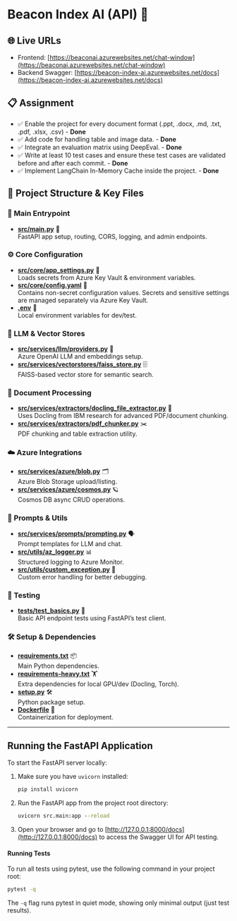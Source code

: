 # Beacon Index AI (API) 🚀

## 🌐 Live URLs

- Frontend: [https://beaconai.azurewebsites.net/chat-window](https://beaconai.azurewebsites.net/chat-window)
- Backend Swagger: [https://beacon-index-ai.azurewebsites.net/docs](https://beacon-index-ai.azurewebsites.net/docs)

## 📋 Assignment

- ✅ Enable the project for every document format (.ppt, .docx, .md, .txt, .pdf, .xlsx, .csv) - **Done**
- ✅ Add code for handling table and image data. - **Done**
- ✅ Integrate an evaluation matrix using DeepEval. - **Done**
- ✅ Write at least 10 test cases and ensure these test cases are validated before and after each commit. - **Done**
- ✅ Implement LangChain In-Memory Cache inside the project. - **Done**

## 📁 Project Structure & Key Files

### 🏁 Main Entrypoint

- [**src/main.py**](https://github.com/iamchandanys/beacon-index-ai/blob/main/src/main.py) 🚦  
   FastAPI app setup, routing, CORS, logging, and admin endpoints.

### ⚙️ Core Configuration

- [**src/core/app_settings.py**](https://github.com/iamchandanys/beacon-index-ai/blob/main/src/core/app_settings.py) 🔑  
   Loads secrets from Azure Key Vault & environment variables.
- [**src/core/config.yaml**](https://github.com/iamchandanys/beacon-index-ai/blob/main/src/core/config.yaml) 📝  
   Contains non-secret configuration values. Secrets and sensitive settings are managed separately via Azure Key Vault.
- [**.env**](https://github.com/iamchandanys/beacon-index-ai/blob/main/.env) 🌱  
   Local environment variables for dev/test.

### 🧠 LLM & Vector Stores

- [**src/services/llm/providers.py**](https://github.com/iamchandanys/beacon-index-ai/blob/main/src/services/llm/providers.py) 🤖  
   Azure OpenAI LLM and embeddings setup.
- [**src/services/vectorstores/faiss_store.py**](https://github.com/iamchandanys/beacon-index-ai/blob/main/src/services/vectorstores/faiss_store.py) 🗄️  
   FAISS-based vector store for semantic search.

### 🧩 Document Processing

- [**src/services/extractors/docling_file_extractor.py**](https://github.com/iamchandanys/beacon-index-ai/blob/main/src/services/extractors/docling_file_extractor.py) 📑  
   Uses Docling from IBM research for advanced PDF/document chunking.
- [**src/services/extractors/pdf_chunker.py**](https://github.com/iamchandanys/beacon-index-ai/blob/main/src/services/extractors/pdf_chunker.py) ✂️  
   PDF chunking and table extraction utility.

### ☁️ Azure Integrations

- [**src/services/azure/blob.py**](https://github.com/iamchandanys/beacon-index-ai/blob/main/src/services/azure/blob.py) 🗂️  
   Azure Blob Storage upload/listing.
- [**src/services/azure/cosmos.py**](https://github.com/iamchandanys/beacon-index-ai/blob/main/src/services/azure/cosmos.py) 🪐  
   Cosmos DB async CRUD operations.

### 📝 Prompts & Utils

- [**src/services/prompts/prompting.py**](https://github.com/iamchandanys/beacon-index-ai/blob/main/src/services/prompts/prompting.py) 🗣️  
   Prompt templates for LLM and chat.
- [**src/utils/az_logger.py**](https://github.com/iamchandanys/beacon-index-ai/blob/main/src/utils/az_logger.py) 📊  
   Structured logging to Azure Monitor.
- [**src/utils/custom_exception.py**](https://github.com/iamchandanys/beacon-index-ai/blob/main/src/utils/custom_exception.py) 🚨  
   Custom error handling for better debugging.

### 🧪 Testing

- [**tests/test_basics.py**](https://github.com/iamchandanys/beacon-index-ai/blob/main/tests/test_basics.py) 🧪  
   Basic API endpoint tests using FastAPI’s test client.

### 🛠️ Setup & Dependencies

- [**requirements.txt**](https://github.com/iamchandanys/beacon-index-ai/blob/main/requirements.txt) 📦  
   Main Python dependencies.
- [**requirements-heavy.txt**](https://github.com/iamchandanys/beacon-index-ai/blob/main/requirements-heavy.txt) 🏋️  
   Extra dependencies for local GPU/dev (Docling, Torch).
- [**setup.py**](https://github.com/iamchandanys/beacon-index-ai/blob/main/setup.py) 🛠️  
   Python package setup.
- [**Dockerfile**](https://github.com/iamchandanys/beacon-index-ai/blob/main/Dockerfile) 🐳  
   Containerization for deployment.

---

## Running the FastAPI Application

To start the FastAPI server locally:

1. Make sure you have `uvicorn` installed:

   ```cmd
   pip install uvicorn
   ```

2. Run the FastAPI app from the project root directory:

   ```cmd
   uvicorn src.main:app --reload
   ```

3. Open your browser and go to [http://127.0.0.1:8000/docs](http://127.0.0.1:8000/docs) to access the Swagger UI for API testing.

#### Running Tests

To run all tests using pytest, use the following command in your project root:

```cmd
pytest -q
```

The `-q` flag runs pytest in quiet mode, showing only minimal output (just test results).

